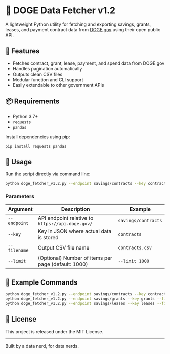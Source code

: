 # 🐶 DOGE Data Fetcher v1.2

A lightweight Python utility for fetching and exporting savings, grants, leases, and payment contract data from [DOGE.gov](https://doge.gov) using their open public API.

## 🚀 Features

- Fetches contract, grant, lease, payment, and spend data from DOGE.gov
- Handles pagination automatically
- Outputs clean CSV files
- Modular function and CLI support
- Easily extendable to other government APIs

## 📦 Requirements

- Python 3.7+
- `requests`
- `pandas`

Install dependencies using pip:

```bash
pip install requests pandas
```

## 🧠 Usage

Run the script directly via command line:

```bash
python doge_fetcher_v1.2.py --endpoint savings/contracts --key contracts --filename contracts.csv
```

### Parameters

| Argument     | Description                                         | Example                          |
|--------------|-----------------------------------------------------|----------------------------------|
| `--endpoint` | API endpoint relative to `https://api.doge.gov/`    | `savings/contracts`              |
| `--key`      | Key in JSON where actual data is stored             | `contracts`                      |
| `--filename` | Output CSV file name                                | `contracts.csv`                  |
| `--limit`    | (Optional) Number of items per page (default: 1000) | `--limit 1000`                   |

## 📁 Example Commands

```bash
python doge_fetcher_v1.2.py --endpoint savings/contracts --key contracts --filename doge_contracts.csv
python doge_fetcher_v1.2.py --endpoint savings/grants --key grants --filename doge_grants.csv
python doge_fetcher_v1.2.py --endpoint savings/leases --key leases --filename doge_leases.csv
```

## 📄 License

This project is released under the MIT License.

---

Built by a data nerd, for data nerds.
